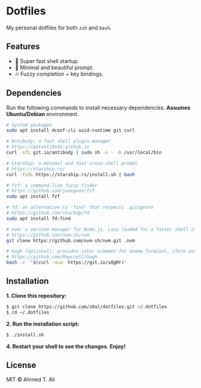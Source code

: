 # Dotfiles

My personal dotfiles for both `zsh` and `bash`.

## Features

* 🚀 Super fast shell startup.
* 💅 Minimal and beautiful prompt.
* 🔥 Fuzzy completion + key bindings.

## Dependencies

Run the following commands to install necessary dependencies. **Assumes Ubuntu/Debian** environment.

```sh
# System packages
sudo apt install dconf-cli uuid-runtime git curl

# Antibody: a fast shell plugin manager
# https://getantibody.github.io
curl -sfL git.io/antibody | sudo sh -s - -b /usr/local/bin

# Starship: a minimal and fast cross-shell prompt
# https://starship.rs/
curl -fsSL https://starship.rs/install.sh | bash

# fzf: a command-line fuzzy finder
# https://github.com/junegunn/fzf
sudo apt install fzf

# fd: an alternative to 'find' that respects .gitignore
# https://github.com/sharkdp/fd
sudo apt install fd-find

# nvm: a version manager for Node.js. Lazy loaded for a faster shell startup.
# https://github.com/nvm-sh/nvm
git clone https://github.com/nvm-sh/nvm.git .nvm

# Gogh (optional): provides color schemes for Gnome Terminal, iTerm and others.
# https://github.com/Mayccoll/Gogh
bash -c  "$(curl -sLo- https://git.io/vQgMr)"
```

## Installation

**1. Clone this repository:**

```sh
$ git clone https://github.com/z0al/dotfiles.git ~/.dotfiles
$ cd ~/.dotfiles
```

**2. Run the installation script:**

```sh
$ ./install.sh
```

**4. Restart your shell to see the changes. Enjoy!**

## License

MIT © Ahmed T. Ali
